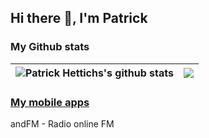 ## Hi there 👋, I'm Patrick

### My Github stats
| <img align="center" src="https://github-readme-stats.vercel.app/api?username=pat992&show_icons=true&include_all_commits=true&theme=dracula&hide_border=true" alt="Patrick Hettichs's github stats" /></a> | <img align="center" src="https://github-readme-stats.vercel.app/api/top-langs/?username=pat992&layout=compact&theme=dracula&hide_border=true&langs_count=10" /></a> |
| ------------- | ------------- |

### [My mobile apps](https://play.google.com/store/apps/developer?id=2DEE)
andFM - Radio online FM